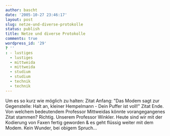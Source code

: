 ```yaml
---
author: bascht
date: '2005-10-27 23:46:17'
layout: post
slug: netze-und-diverse-protokolle
status: publish
title: Netze und diverse Protokolle
comments: true
wordpress_id: '29'
? ''
: - lustiges
  - lustiges
  - mittweida
  - mittweida
  - studium
  - studium
  - technik
  - technik
---
```


Um es so kurz wie möglich zu halten: Zitat Anfang: "Das Modem sagt
zur Gegenstelle: Halt an, kleiner Hempelmann - Dein Puffer ist
voll!" Zitat Ende. Von welchem bedeutendem Professor Mittweidas
könnte vorangegangenes Zitat stammen? Richtig. Unserem Professor
Winkler. Heute sind wir mit der Kodierung von Faxen fertig geworden
& es geht flüssig weiter mit dem Modem. Kein Wunder, bei obigem
Spruch...


